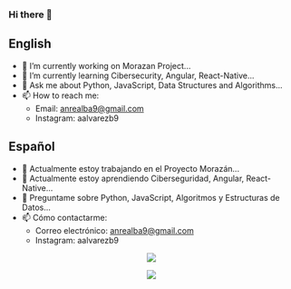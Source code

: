 ### Hi there 👋

<!--
**aalvarezb9/aalvarezb9** is a ✨ _special_ ✨ repository because its `README.md` (this file) appears on your GitHub profile.
Here are some ideas to get you started:
-->

## English

- 🔭 I’m currently working on Morazan Project...
- 🌱 I’m currently learning Cibersecurity, Angular, React-Native...
- 💬 Ask me about Python, JavaScript, Data Structures and Algorithms...
- 📫 How to reach me: 
  - Email: anrealba9@gmail.com
  - Instagram: aalvarezb9

## Español

- 🔭 Actualmente estoy trabajando en el Proyecto Morazán...
- 🌱 Actualmente estoy aprendiendo Ciberseguridad, Angular, React-Native...
- 💬 Preguntame sobre Python, JavaScript, Algoritmos y Estructuras de Datos...
- 📫 Cómo contactarme: 
  - Correo electrónico: anrealba9@gmail.com
  - Instagram: aalvarezb9

<p align='center'>
  <a href="https://github.com/anuraghazra/github-readme-stats">
  <img align="center" src="https://github-readme-stats.vercel.app/api?username=Odra99&show_icons=true&theme=dark" />
</a>

<p align='center'>
  <a href="https://github.com/aalvarezb9/github-readme-stats">
 <img align="center" src="https://github-readme-stats.vercel.app/api/top-langs/?username=Odra99&layout=compact&theme=vue-dark" />
</a>
</p>
